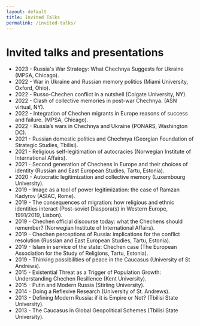 ```yaml
---
layout: default
title: Invited Talks
permalink: /invited-talks/
---
```

# Invited talks and presentations 

- 2023 - Russia's War Strategy: What Chechnya Suggests for Ukraine (MPSA, Chicago).
- 2022 - War in Ukraine and Russian memory politics (Miami University, Oxford, Ohio).
- 2022 - Russo-Chechen conflict in a nutshell (Colgate University, NY). 
- 2022 - Clash of collective memories in post-war Chechnya. (ASN virtual, NY).
- 2022 - Integration of Chechen migrants in Europe reasons of success and failure. (MPSA, Chicago). 
- 2022 - Russia’s wars in Chechnya and Ukraine (PONARS, Washington DC).
- 2021 - Russian domestic politics and Chechnya (Georgian Foundation of Strategic Studies, Tbilisi). 
- 2021 - Religious self-legitimation of autocracies (Norwegian Institute of International Affairs). 
- 2021 - Second generation of Chechens in Europe and their choices of identity (Russian and East European       Studies, Tartu, Estonia).
- 2020 - Autocratic legitimization and collective memory (Luxembourg University).
- 2019 - Image as a tool of power legitimization: the case of Ramzan Kadyrov (ASIAC, Rome).
- 2019 - The consequences of migration: how religious and ethnic identities interact (Post-soviet Diaspora(s) in Western Europe, 1991/2019, Lisbon). 
- 2019 - Chechen official discourse today: what the Chechens should remember? (Norwegian Institute of International Affairs).
- 2019 - Chechen perceptions of Russia: implications for the conflict resolution (Russian and East European Studies, Tartu, Estonia). 
- 2019 - Islam in service of the state: Chechen case (The European Association for the Study of Religions, Tartu, Estonia). 
- 2019 - Thinking possibilities of peace in the Caucasus (University of St Andrews).
- 2015 - Existential Threat as a Trigger of Population Growth: Understanding Chechen Resilience (Kent University).
- 2015 - Putin and Modern Russia (Stirling University).
- 2014 - Doing a Reflexive Research (University of St. Andrews).
- 2013 - Defining Modern Russia: if it is Empire or Not? (Tbilisi State University). 
- 2013 - The Caucasus in Global Geopolitical Schemes (Tbilisi State University). 
